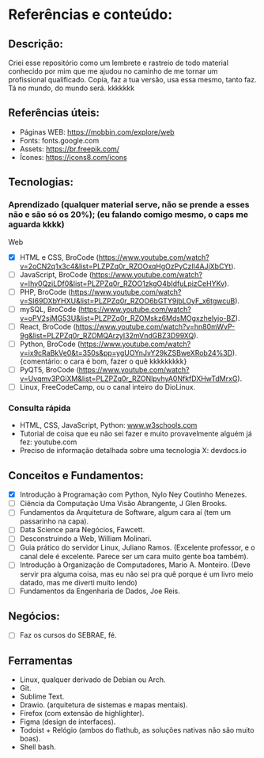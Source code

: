 # Referências e conteúdo:
## Descrição:
Criei esse repositório como um lembrete e rastreio de todo material conhecido por mim que me ajudou no caminho de me tornar um profissional qualificado. Copia, faz a tua versão, usa essa mesmo, tanto faz. Tá no mundo, do mundo será. kkkkkkk

## Referências úteis:
- Páginas WEB: https://mobbin.com/explore/web
- Fonts: fonts.google.com
- Assets: https://br.freepik.com/
- Ícones: https://icons8.com/icons

## Tecnologias:
### Aprendizado (qualquer material serve, não se prende a esses não e são só os 20%); (eu falando comigo mesmo, o caps me aguarda kkkk)
Web
- [x] HTML e CSS, BroCode (https://www.youtube.com/watch?v=2oCN2q1x3c4&list=PLZPZq0r_RZOOxqHgOzPyCzIl4AJjXbCYt).
- [ ] JavaScript, BroCode (https://www.youtube.com/watch?v=Ihy0QziLDf0&list=PLZPZq0r_RZOO1zkgO4bIdfuLpizCeHYKv).
- [ ] PHP, BroCode (https://www.youtube.com/watch?v=SI69DXbYHXU&list=PLZPZq0r_RZOO6bGTY9jbLOyF_x6tgwcuB).
- [ ] mySQL, BroCode (https://www.youtube.com/watch?v=oPV2sjMG53U&list=PLZPZq0r_RZOMskz6MdsMOgxzheIyjo-BZ).
- [ ] React, BroCode (https://www.youtube.com/watch?v=hn80mWvP-9g&list=PLZPZq0r_RZOMQArzyI32mVndGBZ3D99XQ).
- [ ] Python, BroCode (https://www.youtube.com/watch?v=ix9cRaBkVe0&t=350s&pp=ygUOYnJvY29kZSBweXRob24%3D).
{comentário: o cara é bom, fazer o quê kkkkkkkkk}
- [ ] PyQT5, BroCode (https://www.youtube.com/watch?v=Uvqmv3PGiXM&list=PLZPZq0r_RZONlpvhyA0NfkfDXHwTdMrxG).
- [ ] Linux, FreeCodeCamp, ou o canal inteiro do DioLinux.

### Consulta rápida
- HTML, CSS, JavaScript, Python: www.w3schools.com
- Tutorial de coisa que eu não sei fazer e muito provavelmente alguém já fez: youtube.com 
- Preciso de informação detalhada sobre uma tecnologia X: devdocs.io

## Conceitos e Fundamentos:
- [x] Introdução à Programação com Python, Nylo Ney Coutinho Menezes.
- [ ] Ciência da Computação Uma Visão Abrangente, J Glen Brooks.
- [ ] Fundamentos da Arquitetura de Software, algum cara aí (tem um passarinho na capa).
- [ ] Data Science para Negócios, Fawcett.
- [ ] Desconstruindo a Web, William Molinari.
- [ ] Guia prático do servidor Linux, Juliano Ramos. (Excelente professor, e o canal dele é excelente. Parece ser um cara muito gente boa também).
- [ ] Introdução à Organização de Computadores, Mario A. Monteiro. (Deve servir pra alguma coisa, mas eu não sei pra quê porque é um livro meio datado, mas me diverti muito lendo) 
- [ ] Fundamentos da Engenharia de Dados, Joe Reis.

## Negócios:
- [ ] Faz os cursos do SEBRAE, fé.

## Ferramentas
- Linux, qualquer derivado de Debian ou Arch.
- Git.
- Sublime Text.
- Drawio. (arquitetura de sistemas e mapas mentais).
- Firefox (com extensão de highlighter).
- Figma (design de interfaces).
- Todoist + Relógio (ambos do flathub, as soluções nativas não são muito boas).
- Shell bash.
